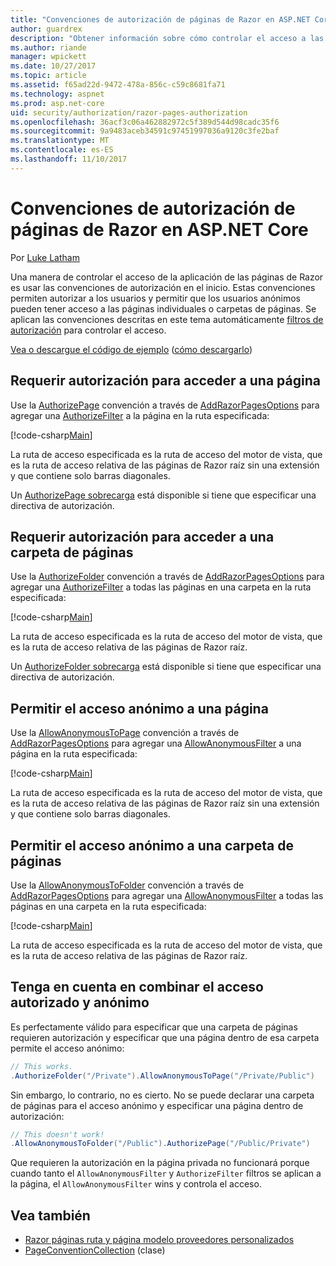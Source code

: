 ```yaml
---
title: "Convenciones de autorización de páginas de Razor en ASP.NET Core"
author: guardrex
description: "Obtener información sobre cómo controlar el acceso a las páginas con convenciones durante el inicio de autorizan a los usuarios y permitir que los usuarios anónimos pueden tener acceso a las páginas individuales o carpetas de páginas."
ms.author: riande
manager: wpickett
ms.date: 10/27/2017
ms.topic: article
ms.assetid: f65ad22d-9472-478a-856c-c59c8681fa71
ms.technology: aspnet
ms.prod: asp.net-core
uid: security/authorization/razor-pages-authorization
ms.openlocfilehash: 36acf3c06a462882972c5f389d544d98cadc35f6
ms.sourcegitcommit: 9a9483aceb34591c97451997036a9120c3fe2baf
ms.translationtype: MT
ms.contentlocale: es-ES
ms.lasthandoff: 11/10/2017
---
```

# <a name="razor-pages-authorization-conventions-in-aspnet-core"></a>Convenciones de autorización de páginas de Razor en ASP.NET Core

Por [Luke Latham](https://github.com/guardrex)

Una manera de controlar el acceso de la aplicación de las páginas de Razor es usar las convenciones de autorización en el inicio. Estas convenciones permiten autorizar a los usuarios y permitir que los usuarios anónimos pueden tener acceso a las páginas individuales o carpetas de páginas. Se aplican las convenciones descritas en este tema automáticamente [filtros de autorización](xref:mvc/controllers/filters#authorization-filters) para controlar el acceso.

[Vea o descargue el código de ejemplo](https://github.com/aspnet/Docs/tree/master/aspnetcore/security/authorization/razor-pages-authorization/sample) ([cómo descargarlo](xref:tutorials/index#how-to-download-a-sample))

## <a name="require-authorization-to-access-a-page"></a>Requerir autorización para acceder a una página

Use la [AuthorizePage](/dotnet/api/microsoft.extensions.dependencyinjection.pageconventioncollectionextensions.authorizepage) convención a través de [AddRazorPagesOptions](/dotnet/api/microsoft.extensions.dependencyinjection.mvcrazorpagesmvcbuilderextensions.addrazorpagesoptions) para agregar una [AuthorizeFilter](/dotnet/api/microsoft.aspnetcore.mvc.authorization.authorizefilter) a la página en la ruta especificada:

[!code-csharp[Main](razor-pages-authorization/sample/Startup.cs?name=snippet1&highlight=2,4)]

La ruta de acceso especificada es la ruta de acceso del motor de vista, que es la ruta de acceso relativa de las páginas de Razor raíz sin una extensión y que contiene solo barras diagonales.

Un [AuthorizePage sobrecarga](/dotnet/api/microsoft.extensions.dependencyinjection.pageconventioncollectionextensions.authorizepage#Microsoft_Extensions_DependencyInjection_PageConventionCollectionExtensions_AuthorizePage_Microsoft_AspNetCore_Mvc_ApplicationModels_PageConventionCollection_System_String_System_String_) está disponible si tiene que especificar una directiva de autorización.

## <a name="require-authorization-to-access-a-folder-of-pages"></a>Requerir autorización para acceder a una carpeta de páginas

Use la [AuthorizeFolder](/dotnet/api/microsoft.extensions.dependencyinjection.pageconventioncollectionextensions.authorizefolder) convención a través de [AddRazorPagesOptions](/dotnet/api/microsoft.extensions.dependencyinjection.mvcrazorpagesmvcbuilderextensions.addrazorpagesoptions) para agregar una [AuthorizeFilter](/dotnet/api/microsoft.aspnetcore.mvc.authorization.authorizefilter) a todas las páginas en una carpeta en la ruta especificada:

[!code-csharp[Main](razor-pages-authorization/sample/Startup.cs?name=snippet1&highlight=2,5)]

La ruta de acceso especificada es la ruta de acceso del motor de vista, que es la ruta de acceso relativa de las páginas de Razor raíz.

Un [AuthorizeFolder sobrecarga](/dotnet/api/microsoft.extensions.dependencyinjection.pageconventioncollectionextensions.authorizefolder#Microsoft_Extensions_DependencyInjection_PageConventionCollectionExtensions_AuthorizeFolder_Microsoft_AspNetCore_Mvc_ApplicationModels_PageConventionCollection_System_String_System_String_) está disponible si tiene que especificar una directiva de autorización.

## <a name="allow-anonymous-access-to-a-page"></a>Permitir el acceso anónimo a una página

Use la [AllowAnonymousToPage](/dotnet/api/microsoft.extensions.dependencyinjection.pageconventioncollectionextensions.allowanonymoustopage) convención a través de [AddRazorPagesOptions](/dotnet/api/microsoft.extensions.dependencyinjection.mvcrazorpagesmvcbuilderextensions.addrazorpagesoptions) para agregar una [AllowAnonymousFilter](/dotnet/api/microsoft.aspnetcore.mvc.authorization.allowanonymousfilter) a una página en la ruta especificada:

[!code-csharp[Main](razor-pages-authorization/sample/Startup.cs?name=snippet1&highlight=2,6)]

La ruta de acceso especificada es la ruta de acceso del motor de vista, que es la ruta de acceso relativa de las páginas de Razor raíz sin una extensión y que contiene solo barras diagonales.

## <a name="allow-anonymous-access-to-a-folder-of-pages"></a>Permitir el acceso anónimo a una carpeta de páginas

Use la [AllowAnonymousToFolder](/dotnet/api/microsoft.extensions.dependencyinjection.pageconventioncollectionextensions.allowanonymoustofolder) convención a través de [AddRazorPagesOptions](/dotnet/api/microsoft.extensions.dependencyinjection.mvcrazorpagesmvcbuilderextensions.addrazorpagesoptions) para agregar una [AllowAnonymousFilter](/dotnet/api/microsoft.aspnetcore.mvc.authorization.allowanonymousfilter) a todas las páginas en una carpeta en la ruta especificada:

[!code-csharp[Main](razor-pages-authorization/sample/Startup.cs?name=snippet1&highlight=2,7)]

La ruta de acceso especificada es la ruta de acceso del motor de vista, que es la ruta de acceso relativa de las páginas de Razor raíz.

## <a name="note-on-combining-authorized-and-anonymous-access"></a>Tenga en cuenta en combinar el acceso autorizado y anónimo

Es perfectamente válido para especificar que una carpeta de páginas requieren autorización y especificar que una página dentro de esa carpeta permite el acceso anónimo:

```csharp
// This works.
.AuthorizeFolder("/Private").AllowAnonymousToPage("/Private/Public")
```

Sin embargo, lo contrario, no es cierto. No se puede declarar una carpeta de páginas para el acceso anónimo y especificar una página dentro de autorización:

```csharp
// This doesn't work!
.AllowAnonymousToFolder("/Public").AuthorizePage("/Public/Private") 
```

Que requieren la autorización en la página privada no funcionará porque cuando tanto el `AllowAnonymousFilter` y `AuthorizeFilter` filtros se aplican a la página, el `AllowAnonymousFilter` wins y controla el acceso.

## <a name="see-also"></a>Vea también

* [Razor páginas ruta y página modelo proveedores personalizados](xref:mvc/razor-pages/razor-pages-convention-features)
* [PageConventionCollection](/dotnet/api/microsoft.aspnetcore.mvc.applicationmodels.pageconventioncollection) (clase)
